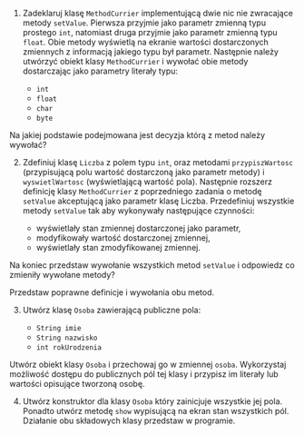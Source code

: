 1. Zadeklaruj klasę `MethodCurrier` implementującą dwie nic nie zwracające metody `setValue`. Pierwsza przyjmie jako parametr zmienną typu prostego `int`, natomiast druga przyjmie jako parametr zmienną typu `float`. Obie metody wyświetlą na ekranie wartości dostarczonych zmiennych z informacją jakiego typu był parametr. Następnie należy utwórzyć obiekt klasy `MethodCurrier` i wywołać obie metody dostarczając jako parametry literały typu:

    - `int`
    - `float`
    - `char`
    - `byte`

Na jakiej podstawie podejmowana jest decyzja którą z metod należy wywołać?

2. Zdefiniuj klasę `Liczba` z polem typu `int`, oraz metodami `przypiszWartosc` (przypisującą polu wartość dostarczoną jako parametr metody) i `wyswietlWartosc` (wyświetlającą wartość pola). Następnie rozszerz definicję klasy `MethodCurrier` z poprzedniego zadania o metodę `setValue` akceptującą jako parametr klasę Liczba. Przedefiniuj wszystkie metody `setValue` tak aby wykonywały następujące czynności:

    - wyświetlały stan zmiennej dostarczonej jako parametr,
    - modyfikowały wartość dostarczonej zmiennej,
    - wyświetlały stan zmodyfikowanej zmiennej.

Na koniec przedstaw wywołanie wszystkich metod `setValue` i odpowiedz co zmieniły wywołane metody?

Przedstaw poprawne definicje i wywołania obu metod.

3. Utwórz klasę `Osoba` zawierającą publiczne pola:

    - `String imie`
    - `String nazwisko`
    - `int rokUrodzenia`

Utwórz obiekt klasy `Osoba` i przechowaj go w zmiennej `osoba`. Wykorzystaj możliwość dostępu do publicznych pól tej klasy i przypisz im literały lub wartości opisujące tworzoną osobę.

4. Utwórz konstruktor dla klasy `Osoba` który zainicjuje wszystkie jej pola. Ponadto utwórz metodę `show` wypisującą na ekran stan wszystkich pól. Działanie obu składowych klasy przedstaw w programie.